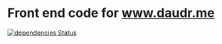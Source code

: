 # Front end code for www.daudr.me

[![dependencies Status](https://david-dm.org/Daudr/daudr-web/status.svg)](https://david-dm.org/Daudr/daudr-web)
